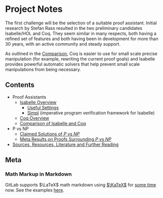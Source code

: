 # Project Notes

The first challenge will be the selection of a suitable proof assistant.
Initial research by Stefan Rass resulted in the two preliminary candidates
Isabelle/HOL and Coq.
They seem similar in many respects, both having a refined set of features
and both having been in development for more than 30 years,
with an active community and steady support.

As outlined in the [Comparison](isa-isa-vs-coq.md), Coq is easier to use
for small scale precise manipulation (for example, rewriting the current
proof goals) and Isabelle provides powerful automatic solvers that
help prevent small scale manipulations from being necessary.

## Contents

- Proof Assistants
  - [Isabelle Overview](isabelle.md)
    - [Useful Settings](isabelle-useful-settings.md)
    - [Simpl](simpl-notes.md)
      (imperative program verification framework for Isabelle)
  - [Coq Overview](coq.md)
  - [Comparison of Isabelle and Coq](isa-vs-coq.md)
- P vs NP
  - [Claimed Solutions of $`P`$ vs $`NP`$](papers.md)
  - [Meta Results on Proofs Surrounding $`P`$ vs $`NP`$](meta-results.md)
- [Sources, Resources, Literature and Further Reading](sources.md)

## Meta

### Math Markup in Markdown

GitLab supports $`\LaTeX`$ math markdown using [$`\KaTeX`$](https://katex.org/)
for [some time](https://gitlab.com/gitlab-org/gitlab/-/commit/2d170a20dc4cd3423ac7994c797cae8fbed263ba) now.
See the examples [here](https://git-ainf.aau.at/help/user/markdown.md#math).
